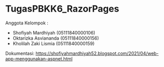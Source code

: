 # TugasPBKK6_RazorPages

Anggota Kelompok :
- Shofiyah Mardhiyah (05111840000106)
- Oktarizka Asviananda (05111840000156)
- Kholilah Zaki Lismia (05111840000159)

Dokumentasi: https://shofiyahmardhiyah52.blogspot.com/2021/04/web-app-menggunakan-aspnet.html
